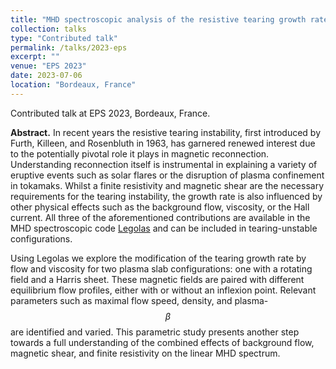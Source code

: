 ```yaml
---
title: "MHD spectroscopic analysis of the resistive tearing growth rate under the influence of background flow"
collection: talks
type: "Contributed talk"
permalink: /talks/2023-eps
excerpt: ""
venue: "EPS 2023"
date: 2023-07-06
location: "Bordeaux, France"
---
```


Contributed talk at EPS 2023, Bordeaux, France.

__Abstract.__ In recent years the resistive tearing instability, first introduced by Furth, Killeen, and Rosenbluth in 1963, has garnered renewed interest due to the potentially pivotal role it plays in magnetic reconnection. Understanding reconnection itself is instrumental in explaining a variety of eruptive events such as solar flares or the disruption of plasma confinement in tokamaks. Whilst a finite resistivity and magnetic shear are the necessary requirements for the tearing instability, the growth rate is also influenced by other physical effects such as the background flow, viscosity, or the Hall current. All three of the aforementioned contributions are available in the MHD spectroscopic code [Legolas](http://legolas.science) and can be included in tearing-unstable configurations.

Using Legolas we explore the modification of the tearing growth rate by flow and viscosity for two plasma slab configurations: one with a rotating field and a Harris sheet. These magnetic fields are paired with different equilibrium flow profiles, either with or without an inflexion point. Relevant parameters such as maximal flow speed, density, and plasma-$$\beta$$ are identified and varied. This parametric study presents another step towards a full understanding of the combined effects of background flow, magnetic shear, and finite resistivity on the linear MHD spectrum.